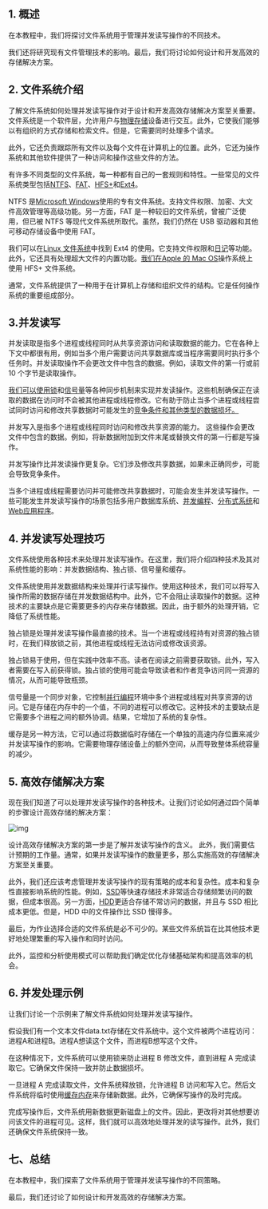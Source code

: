 ## 1. 概述

在本教程中，我们将探讨文件系统用于管理并发读写操作的不同技术。

我们还将研究现有文件管理技术的影响。最后，我们将讨论如何设计和开发高效的存储解决方案。

## 2. 文件系统介绍

了解文件系统如何处理并发读写操作对于设计和开发高效存储解决方案至关重要。文件系统是一个软件层，允许用户与[物理存储](https://www.baeldung.com/cs/physical-vs-virtual-memory)设备进行交互。此外，它使我们能够以有组织的方式存储和检索文件。但是，它需要同时处理多个请求。

此外，它还负责跟踪所有文件以及每个文件在计算机上的位置。此外，它还为操作系统和其他软件提供了一种访问和操作这些文件的方法。

有许多不同类型的文件系统，每一种都有自己的一套规则和特性。一些常见的文件系统类型包括[NTFS](https://www.baeldung.com/cs/ntfs-vs-fat32-vs-exfat)、[FAT](https://www.baeldung.com/cs/ntfs-vs-fat32-vs-exfat)、[HFS+](https://en.wikipedia.org/wiki/HFS_Plus)和[Ext4](https://www.baeldung.com/linux/filesystems)。

NTFS 是[Microsoft Windows](https://en.wikipedia.org/wiki/Microsoft_Windows)使用的专有文件系统。支持文件权限、加密、大文件高效管理等高级功能。另一方面，FAT 是一种较旧的文件系统，曾被广泛使用，但已被 NTFS 等现代文件系统所取代。虽然，我们仍然在 USB 驱动器和其他可移动存储设备中使用 FAT。

我们可以在[Linux 文件系统](https://www.baeldung.com/linux/filesystems)中找到 Ext4 的使用。它支持文件权限和[日记](https://en.wikipedia.org/wiki/Journaling_file_system)等功能。此外，它还具有处理超大文件的内置功能。[我们在Apple 的 Mac OS](https://en.wikipedia.org/wiki/MacOS)操作系统上使用 HFS+ 文件系统。

通常，文件系统提供了一种用于在计算机上存储和组织文件的结构。它是任何操作系统的重要组成部分。

## 3.并发读写

并发读取是指多个进程或线程同时从共享资源访问和读取数据的能力。它在各种上下文中都很有用，例如当多个用户需要访问共享数据库或当程序需要同时执行多个任务时。并发读取操作不会更改文件中包含的数据。例如，读取文件的第一行或前 10 个字节是读取操作。

[我们可以使用锁](https://en.wikipedia.org/wiki/File_locking)和[信号量](https://www.baeldung.com/cs/semaphore)等各种同步机制来实现并发读操作。这些机制确保正在读取的数据在访问时不会被其他进程或线程修改。它有助于防止当多个进程或线程尝试同时访问和修改共享数据时可能发生的[竞争条件和其他类型的数据损坏。](https://www.baeldung.com/cs/race-conditions)

并发写入是指多个进程或线程同时访问和修改共享资源的能力。 这些操作会更改文件中包含的数据。例如，将新数据附加到文件末尾或替换文件的第一行都是写操作。 

并发写操作比并发读操作更复杂。它们涉及修改共享数据，如果未正确同步，可能会导致竞争条件。

当多个进程或线程需要访问并可能修改共享数据时，可能会发生并发读写操作。一些可能发生并发读写操作的场景包括多用户数据库系统、[并发编程](https://www.baeldung.com/cs/concurrency-vs-parallelism)、[分布式系统](https://www.baeldung.com/cs/distributed-systems-guide)和[Web应用程序](https://en.wikipedia.org/wiki/Web_application)。

## 4. 并发读写处理技巧

文件系统使用各种技术来处理并发读写操作。在这里，我们将介绍四种技术及其对系统性能的影响：并发数据结构、独占锁、信号量和缓存。

文件系统使用并发数据结构来处理并行读写操作。使用这种技术，我们可以将写入操作所需的数据存储在并发数据结构中。此外，它不会阻止读取操作的数据。这种技术的主要缺点是它需要更多的内存来存储数据。因此，由于额外的处理开销，它降低了系统性能。

独占锁是处理并发读写操作最直接的技术。当一个进程或线程持有对资源的独占锁时，在我们释放锁之前，其他进程或线程无法访问或修改该资源。

独占锁易于使用，但在实践中效率不高。读者在阅读之前需要获取锁。此外，写入者需要在写入前获得锁。独占锁的使用可能会导致读者和作者竞争访问同一资源的情况，从而可能导致瓶颈。

信号量是一个同步对象，它控制[并行编程](https://www.baeldung.com/cs/concurrency-vs-parallelism)环境中多个进程或线程对共享资源的访问。它是存储在内存中的一个值，不同的进程可以修改它。这种技术的主要缺点是它需要多个进程之间的额外协调。结果，它增加了系统的复杂性。

缓存是另一种方法，它可以通过将数据临时存储在一个单独的高速内存位置来减少并发读写操作的影响。它需要物理存储设备上的额外空间，从而导致整体系统容量的减少。

## 5. 高效存储解决方案

现在我们知道了可以处理并发读写操作的各种技术。让我们讨论如何通过四个简单的步骤设计高效存储的解决方案：

![img](https://www.baeldung.com/wp-content/uploads/sites/4/2023/01/mnbjhbkjb.drawio.png)

设计高效存储解决方案的第一步是了解并发读写操作的含义。 此外，我们需要估计预期的工作量。通常，如果并发读写操作的数量更多，那么实施高效的存储解决方案至关重要。

此外，我们还应该考虑管理并发读写操作的现有策略的成本和复杂性。成本和复杂性直接影响系统的性能。例如，[SSD](https://www.baeldung.com/linux/ssd-vs-hdd)等快速存储技术非常适合存储频繁访问的数据，但成本很高。另一方面，[HDD](https://www.baeldung.com/linux/ssd-vs-hdd)更适合存储不常访问的数据，并且与 SSD 相比成本更低。但是，HDD 中的文件操作比 SSD 慢得多。

最后，为作业选择合适的文件系统是必不可少的。某些文件系统旨在比其他技术更好地处理繁重的写入操作和同时访问。

此外，监控和分析使用模式可以帮助我们确定优化存储基础架构和提高效率的机会。

## 6. 并发处理示例

让我们讨论一个示例来了解文件系统如何处理并发读写操作。 

假设我们有一个文本文件data.txt存储在文件系统中。这个文件被两个进程访问：进程A和进程B。进程A想读这个文件，而进程B想写这个文件。

在这种情况下，文件系统可以使用锁来防止进程 B 修改文件，直到进程 A 完成读取它。它确保文件保持一致并防止数据损坏。 

一旦进程 A 完成读取文件，文件系统释放锁，允许进程 B 访问和写入它。然后文件系统将临时使用[缓存内存](https://www.baeldung.com/cs/cache-memory)来存储新数据。此外，它确保写操作的及时完成。

完成写操作后，文件系统用新数据更新磁盘上的文件。因此，更改将对其他想要访问该文件的进程可见。这样，我们就可以高效地处理并发的读写操作。此外，我们还确保文件系统保持一致。

## 七、总结

在本教程中，我们探索了文件系统用于管理并发读写操作的不同策略。

最后，我们还讨论了如何设计和开发高效的存储解决方案。